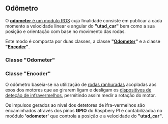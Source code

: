 ## Odômetro

O [__odometer__ é um modulo ROS](../ROS/catkin_ws/src/utad_car_core/nodes/odometer) cuja finalidade consiste em publicar a cada momento a velocidade linear e angular do __"utad_car"__ bem como a sua posição e orientação com base no movimento das rodas.

Este modo é composta por duas classes, a classe __"[Odometer](#Classe-Odometer)"__ e a classe __"[Encoder](#Classe-Encoder)"__.

### Classe "Odometer"



### Classe "Encoder"


O odômetro baseia-se na utilização de [rodas ranhuradas](./Roda%20ranhurada%20para%20odômetro.md) acopladas aos exos dos motores que ao girarem ligam e desligam os [dispositivos de deteção de infravermelhos](./Detetor%20de%20velocidade%20por%20Infravermelhos.md), permitindo assim medir a rotação do motor.

Os impulsos gerados ao nível dos detetores de ifra-vermelhos são encaminhados através dos pinos __GPIO__ do Raspbery PI e contabilizadoa no moódulo __'odometer'__ que controla a posição e a velocidade do __"utad_car"__.




